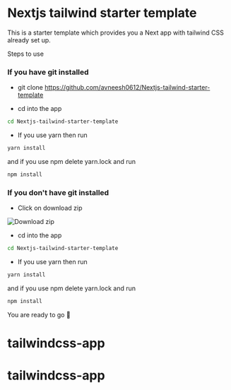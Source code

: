 
# Nextjs tailwind starter template

This is a starter template which provides you a Next app with tailwind CSS already set up.

Steps to use 

 ### If you have git installed 

* git clone https://github.com/avneesh0612/Nextjs-tailwind-starter-template
 
* cd into the app
```bash 
cd Nextjs-tailwind-starter-template
```
* If you use yarn then run 
```bash 
yarn install 
```
and if you use npm delete yarn.lock and run 
```bash 
npm install
```
### If you don't have git installed
* Click on download zip

![Download zip](https://res.cloudinary.com/dssvrf9oz/image/upload/v1622705456/Screenshot_2021-06-03_130034_txerpn.png)

* cd into the app
```bash 
cd Nextjs-tailwind-starter-template
```
* If you use yarn then run 
```bash 
yarn install 
```
and if you use npm delete yarn.lock and run 
```bash 
npm install
```
You are ready to go 🥳
# tailwindcss-app
# tailwindcss-app

